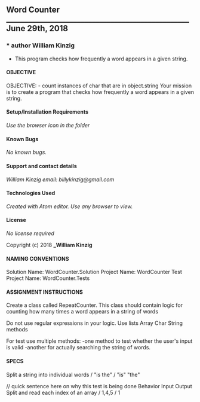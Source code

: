 ## Word Counter _________________________________________________ June 29th, 2018
### * author William Kinzig

 * This program checks how frequently a word appears in a given string.

#### OBJECTIVE

OBJECTIVE: - count instances of char that are in object.string
Your mission is to create a program that checks how frequently a word appears in a given string.

#### Setup/Installation Requirements

_Use the browser icon in the folder_

#### Known Bugs

_No known bugs._

#### Support and contact details

_William Kinzig email: billykinzig@gmail.com_

#### Technologies Used

_Created with Atom editor.  Use any browser to view._

#### License

*No license required*

Copyright (c) 2018 **_William Kinzig**

#### NAMING CONVENTIONS

Solution Name: WordCounter.Solution
Project Name: WordCounter
Test Project Name: WordCounter.Tests

#### ASSIGNMENT INSTRUCTIONS

Create a class called RepeatCounter. This class should contain logic for counting
how many times a word appears in a string of words

Do not use regular expressions in your logic.
Use lists Array Char String methods

For test use multiple methods:
-one method to test whether the user's input is valid
-another for actually searching the string of words.

#### SPECS

Split a string into individual words / "is the" / "is" "the"

// quick sentence here on why this test is being done
          Behavior		                 Input  Output
Split and read each index of an array / 1,4,5 / 1
